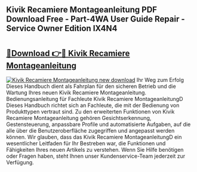 ## Kivik Recamiere Montageanleitung PDF Download Free - Part-4WA User Guide Repair - Service Owner Edition IX4N4

# <h2><a href="http://df6cuso.blite.top/?on=Kivik+Recamiere+Montageanleitung">🔗Download 👉🔴 Kivik Recamiere Montageanleitung</a></h2>

[![Kivik Recamiere Montageanleitung new download](https://i.imgur.com/lujVjoI.png)](http://df6cuso.blite.top/?on=Kivik+Recamiere+Montageanleitung)
Ihr Weg zum Erfolg Dieses Handbuch dient als Fahrplan für den sicheren Betrieb und die Wartung Ihres neuen Kivik Recamiere Montageanleitung. Bedienungsanleitung für Fachleute Kivik Recamiere MontageanleitungD Dieses Handbuch richtet sich an Fachleute, die mit der Bedienung von Produkttypen vertraut sind. Zu den erweiterten Funktionen von Kivik Recamiere Montageanleitung gehören Gesichtserkennung, Gestensteuerung, anpassbare Profile und automatisierte Aufgaben, auf die alle über die Benutzeroberfläche zugegriffen und angepasst werden können. Wir glauben, dass das Kivik Recamiere MontageanleitungD ein wesentlicher Leitfaden für Ihr Bestreben war, die Funktionen und Fähigkeiten Ihres neuen Artikels zu verstehen. Wenn Sie Hilfe benötigen oder Fragen haben, steht Ihnen unser Kundenservice-Team jederzeit zur Verfügung.
